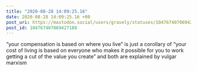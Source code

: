 ```yaml
---
title: "2020-08-28 14:09:25.16"
date: 2020-08-28 14:09:25.16 +00
post_uri: https://mastodon.social/users/gravely/statuses/104767407069427188
post_id: 104767407069427188
---
```

“your compensation is based on where you live” is just a corollary of “your cost of living is based on everyone who makes it possible for you to work getting a cut of the value you create” and both are explained by vulgar marxism


